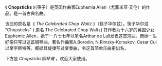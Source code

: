 

《 **Chopsticks** 》（筷子）是英国作曲家Euphemia Allen（尤菲米亚·艾伦）的作品。是一首古典名曲。

该曲的原名是《 _The Celebrated Chop Waltz_ 》（筷子华尔兹）。筷子华尔滋 "Chopsticks" ( 原名 The
Celebrated Chop Waltz) 其作者为十六岁的英国少女Euphemic Allen，她于一八七七年以笔名Arthur de
Lull发表这首短曲，而她一生好像只写过这首钢琴曲，著名作曲家A.Borodin, N.Rimsky-Korsakov, Cesar
Cui以至李斯特等，都据其旋律写过变奏曲，令这首简单乐曲更出名。

下方是 _Chopsticks钢琴谱_ ，欢迎大家使用。

